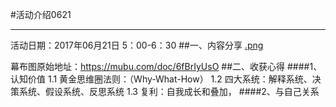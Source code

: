 #活动介绍0621
**********
活动日期：2017年06月21日 5：00-6：30
##一、内容分享
[.png](./_attachment/.png)

幕布图原始地址：<https://mubu.com/doc/6fBrIyUsO>
##二、收获心得
####1、认知价值
 1.1 黄金思维圈法则：（Why-What-How）
1.2 四大系统：解释系统、决策系统、假设系统、反思系统
1.3 复利：自我成长和叠加，
####2、与自己关系